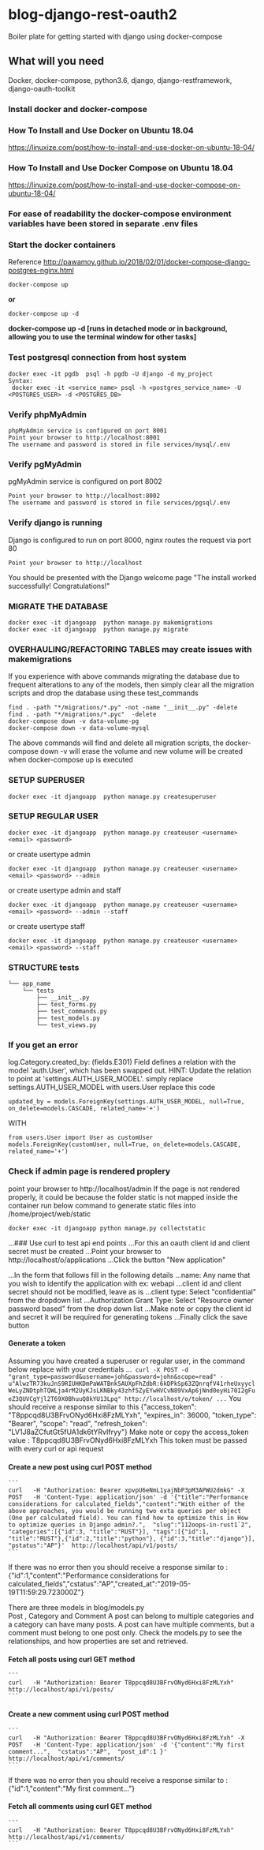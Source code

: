 # blog-django-rest-oauth2
Boiler plate for getting started with django using docker-compose

## What will you need
Docker, docker-compose, python3.6, django, django-restframework, django-oauth-toolkit

### Install docker and docker-compose
### How To Install and Use Docker on Ubuntu 18.04
https://linuxize.com/post/how-to-install-and-use-docker-on-ubuntu-18-04/
### How To Install and Use Docker Compose on Ubuntu 18.04
https://linuxize.com/post/how-to-install-and-use-docker-compose-on-ubuntu-18-04/

### For ease of readability the docker-compose environment variables have been stored in separate .env files

### Start the docker containers
Reference http://pawamoy.github.io/2018/02/01/docker-compose-django-postgres-nginx.html
```
docker-compose up
```
**or**
```
docker-compose up -d
```
**docker-compose up -d [runs in detached mode or in background, allowing you to use the terminal window for other tasks]**

### Test postgresql connection from host system
```
docker exec -it pgdb  psql -h pgdb -U django -d my_project
Syntax:
 docker exec -it <service_name> psql -h <postgres_service_name> -U <POSTGRES_USER> -d <POSTGRES_DB>
```

### Verify phpMyAdmin
```
phpMyAdmin service is configured on port 8001
Point your browser to http://localhost:8001
The username and password is stored in file services/mysql/.env
```
### Verify pgMyAdmin
pgMyAdmin service is configured on port 8002
```
Point your browser to http://localhost:8002
The username and password is stored in file services/pgsql/.env
```

### Verify django is running
Django is configured to run on port 8000, nginx routes the request via port 80
```
Point your browser to http://localhost
```
You should be presented with the Django welcome page
"The install worked successfully! Congratulations!"

### MIGRATE THE DATABASE
```
docker exec -it djangoapp  python manage.py makemigrations
docker exec -it djangoapp  python manage.py migrate
```
### OVERHAULING/REFACTORING TABLES may create issues with makemigrations
If you experience with above commands migrating the database due to frequent alterations to any of the models, then simply clear
all the migration scripts and drop the database using these test_commands
```
find . -path "*/migrations/*.py" -not -name "__init__.py" -delete
find . -path "*/migrations/*.pyc"  -delete
docker-compose down -v data-volume-pg
docker-compose down -v data-volume-mysql
```
The above commands will find and delete all migration scripts, the docker-compose down -v will erase the volume and new volume
will be created when docker-compose up is executed

### SETUP SUPERUSER
```
docker exec -it djangoapp  python manage.py createsuperuser
```
### SETUP REGULAR USER
```
docker exec -it djangoapp  python manage.py createuser <username> <email> <password>
```
or create usertype admin
```
docker exec -it djangoapp  python manage.py createuser <username> <email> <password> --admin
```
or create usertype admin and staff
```
docker exec -it djangoapp  python manage.py createuser <username> <email> <password> --admin --staff
```
or create usertype staff
```
docker exec -it djangoapp  python manage.py createuser <username> <email> <password> --staff
```

### STRUCTURE tests
```
└── app_name
    └── tests
        ├── __init__.py
        ├── test_forms.py
        ├── test_commands.py
        ├── test_models.py
        └── test_views.py
```        

### If you get an error
log.Category.created_by: (fields.E301) Field defines a relation with the model 'auth.User', which has been swapped out.
	HINT: Update the relation to point at 'settings.AUTH_USER_MODEL'.
simply replace   settings.AUTH_USER_MODEL with users.User
replace this code
```
updated_by = models.ForeignKey(settings.AUTH_USER_MODEL, null=True, on_delete=models.CASCADE, related_name='+')
```
WITH
```
from users.User import User as customUser
models.ForeignKey(customUser, null=True, on_delete=models.CASCADE, related_name='+')
```
### Check if admin page is rendered proplery
point your browser to http://localhost/admin
If the page is not rendered properly, it could be because the folder static is not mapped inside the container
run below command to generate static files into /home/project/web/static
```
docker exec -it djangoapp python manage.py collectstatic
```

...### Use curl to test api end points
...For this an oauth client id and client secret must be created
...Point your browser to http://localhost/o/applications
...Click the button "New application"

...In the form that follows fill in the following details
...name: Any name that you wish to identify the application with ex: webapi
...client id and client secret should not be modified, leave as is
...client type: Select "confidential" from the dropdown list
...Authorization Grant Type: Select "Resource owner password based" from the drop down list
...Make note or copy the client id and secret it will be required for generating tokens
...Finally click the save button

#### Generate a token
Assuming you have created a superuser or regular user, in the command below replace with your credentials
...```
    curl -X POST -d "grant_type=password&username=joh&password=john&scope=read" -u"AlwzTR73kuJnS9RIUHKDmPaWATBnk5AUXpFhZdbR:6kDPkSp63ZQnrqfV41rheUxyyclWeLyZNDtphTQWLja4rM2UyKJsLKNBky43zhf5ZyEYwHVCvN89VxAp6jNnd0eyHi70I2gFueZ3QUVCgYjl2T69X0BhuuQ8kYU13Lpq" http://localhost/o/token/
...```
You should receive a response similar to this
{"access_token": "T8ppcqd8U3BFrvONyd6Hxi8FzMLYxh", "expires_in": 36000, "token_type": "Bearer", "scope": "read", "refresh_token": "LV1J8aZCfutGt5fUA1dk6tYRvIfryy"}
Make note or copy the access_token value : T8ppcqd8U3BFrvONyd6Hxi8FzMLYxh
This token must be passed with every curl or api request

#### Create a new post using curl POST method
    ```
    curl   -H "Authorization: Bearer xpvpU6eNmL1yajNbP3pM3APWU2dmkG" -X POST   -H 'Content-Type: application/json' -d '{"title":"Performance considerations for calculated_fields","content":"With either of the above approaches, you would be running two exta queries per object (One per calculated field). You can find how to optimize this in How to optimize queries in Django admin?.",  "slug":"112oops-in-rust1`2", "categories":[{"id":3, "title":"RUST"}], "tags":[{"id":1, "title":"RUST"},{"id":2,"title":"python"}, {"id":3,"title":"django"}], "pstatus":"AP"}'  http://localhost/api/v1/posts/
    ```
If there was no error then you should receive a response similar to : {"id":1,"content":"Performance considerations for calculated_fields","cstatus":"AP","created_at":"2019-05-19T11:59:29.723000Z"}

There are three models in blog/models.py  
Post , Category and Comment
A post can belong to multiple categories and a category can have many posts. A post can have multiple comments,
but a comment must belong to one post only. Check the models.py to see the relationships, and how properties are set
and retrieved.

#### Fetch all posts using curl GET method
    ```
    curl   -H "Authorization: Bearer T8ppcqd8U3BFrvONyd6Hxi8FzMLYxh"  http://localhost/api/v1/posts/
    ```

#### Create a new comment using curl POST method
    ```
    curl   -H "Authorization: Bearer T8ppcqd8U3BFrvONyd6Hxi8FzMLYxh" -X POST   -H 'Content-Type: application/json' -d '{"content":"My first comment...",  "cstatus":"AP",  "post_id":1 }'  http://localhost/api/v1/comments/
    ```
If there was no error then you should receive a response similar to : {"id":1,"content":"My first comment..."}

#### Fetch all comments using curl GET method
    ```
    curl   -H "Authorization: Bearer T8ppcqd8U3BFrvONyd6Hxi8FzMLYxh"  http://localhost/api/v1/comments/
    ```

